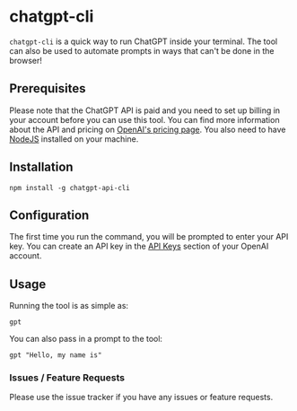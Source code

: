 # chatgpt-cli

`chatgpt-cli` is a quick way to run ChatGPT inside your terminal. The tool can also be used to automate prompts in ways that can't be done in the browser!

## Prerequisites

Please note that the ChatGPT API is paid and you need to set up billing in your account before you can use this tool. You can find more information about the API and pricing on [OpenAI's pricing page](https://openai.com/pricing). You also need to have [NodeJS](https://nodejs.org/) installed on your machine.

## Installation

```shell
npm install -g chatgpt-api-cli
```

## Configuration

The first time you run the command, you will be prompted to enter your API key. You can create an API key in the [API Keys](https://platform.openai.com/account/api-keys) section of your OpenAI account.

## Usage

Running the tool is as simple as:

```shell
gpt
```

You can also pass in a prompt to the tool:

```shell
gpt "Hello, my name is"
```

### Issues / Feature Requests

Please use the issue tracker if you have any issues or feature requests.
